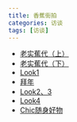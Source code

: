```yaml
---
title: 香蕉街拍
categories: 访谈
tags: [访谈]
---
```

+ [老实蕉代（上）]()
+ [老实蕉代（下）]()
+ [Look1]()
+ [拜年]()
+ [Look2、3]()
+ [Look4]()
+ [Chic随身好物]()
